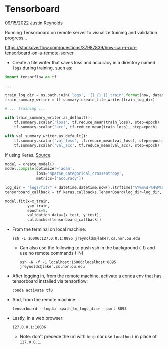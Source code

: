 # Tensorboard

09/15/2022
Justin Reynolds

Running Tensorboard on remote server to visualize training and validation progress...

https://stackoverflow.com/questions/37987839/how-can-i-run-tensorboard-on-a-remote-server

- Create a file writer that saves loss and accuracy in a directory named `logs` during training, such as:

```python
import tensorflow as tf

...

train_log_dir = os.path.join('logs', '{}_{}_{}_train'.format(now, dataset_str, tag))
train_summary_writer = tf.summary.create_file_writer(train_log_dir)

# ... training ...

with train_summary_writer.as_default():
    tf.summary.scalar('loss', tf.reduce_mean(train_loss), step=epoch)
    tf.summary.scalar('acc', tf.reduce_mean(train_loss), step=epoch)

with val_summary_writer.as_default():
    tf.summary.scalar('val_loss', tf.reduce_mean(val_loss), step=epoch)
    tf.summary.scalar('val_acc', tf.reduce_mean(val_acc), step=epoch)
```

If using Keras. [Source](https://www.tensorflow.org/tensorboard/get_started#using_tensorboard_with_keras_modelfit):
```python
model = create_model()
model.compile(optimizer='adam',
              loss='sparse_categorical_crossentropy',
              metrics=['accuracy'])

log_dir = "logs/fit/" + datetime.datetime.now().strftime("%Y%m%d-%H%M%S")
tensorboard_callback = tf.keras.callbacks.TensorBoard(log_dir=log_dir, histogram_freq=1)

model.fit(x=x_train, 
          y=y_train, 
          epochs=5, 
          validation_data=(x_test, y_test), 
          callbacks=[tensorboard_callback])
```

- From the terminal on local machine:

    `ssh -L 16006:127.0.0.1:8895 jreynolds@laker.cs.nor.ou.edu`
    
    - Can also use the following to push ssh in the background (-f) and use no remote commands (-N)
        
        `ssh -N -f -L localhost:16006:localhost:8895 jreynolds@laker.cs.nor.ou.edu`
        
- After logging in, from the remote machine, activate a conda env that has tensorboard installed via tensorflow: 

    `conda activate tf0`

- And, from the remote machine: 

    `tensorboard --logdir <path_to_logs_dir> --port 8895`

- Lastly, in a web browser: 

    `127.0.0.1:16006`

    - Note: don't precede the url with `http` nor use `localhost` in place of `127.0.0.1`. 
